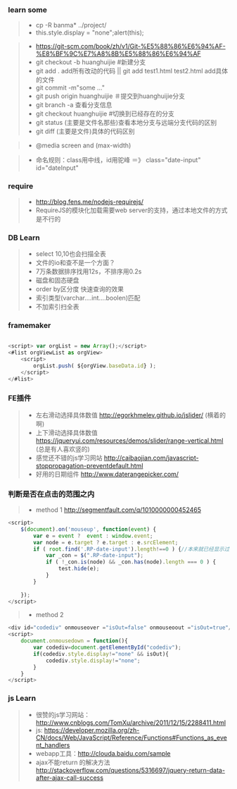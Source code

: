 ### learn some
> * cp -R banma* ../project/
> * this.style.display = "none";alert(this);

> * https://git-scm.com/book/zh/v1/Git-%E5%88%86%E6%94%AF-%E8%BF%9C%E7%A8%8B%E5%88%86%E6%94%AF
> * git checkout -b huanghuijie #新建分支
> * git add . add所有改动的代码 ||  git add test1.html test2.html add具体的文件
> * git commit -m"some ..."
> * git push origin huanghuijie ＃提交到huanghuijie分支
> * git branch -a 查看分支信息
> * git checkout huanghuijie #切换到已经存在的分支
> * git status (主要是文件名那些)查看本地分支与远端分支代码的区别 
> * git diff (主要是文件)具体的代码区别

> * @media screen and (max-width)

> * 命名规则：class用中线，id用驼峰 ＝》 class="date-input" id="dateInput"
### require
> * http://blog.fens.me/nodejs-requirejs/
> * RequireJS的模块化加载需要web server的支持，通过本地文件的方式是不行的

### DB Learn
> * select 10,10也会扫描全表
> * 文件的io和查不是一个方面？
> * 7万条数据排序找用12s，不排序用0.2s
> * 磁盘和固态硬盘
> * order by区分度 快速查询的效果
> * 索引类型(varchar....int....boolen)匹配
> * 不加索引扫全表

### framemaker
``` javascript

<script> var orgList = new Array();</script>
<#list orgViewList as orgView>
	<script> 
		orgList.push( ${orgView.baseData.id} );
	</script>
</#list>

```
### FE插件
> * 左右滑动选择具体数值 http://egorkhmelev.github.io/jslider/   (横着的啊)
> * 上下滑动选择具体数值 https://jqueryui.com/resources/demos/slider/range-vertical.html  (总是有人喜欢竖的)
> * 感觉还不错的js学习网站 http://caibaojian.com/javascript-stoppropagation-preventdefault.html
> * 好用的日期组件 http://www.daterangepicker.com/

### 判断是否在点击的范围之内
> * method 1  http://segmentfault.com/q/1010000000452465
``` javascript
<script>
	$(document).on('mouseup', function(event) {
		var e = event ?  event : window.event;
		var node = e.target ? e.target : e.srcElement;
		if ( root.find('.RP-date-input').length!==0 ) {//本来就已经显示过的才可以
			var _con = $(".RP-date-input");
			if ( !_con.is(node) && _con.has(node).length === 0 ) {
				test.hide(e);
			}
		}
			
	});
</script>
```
> * method 2
``` javascript
<div id="codediv" onmouseover ="isOut=false" onmouseoout ="isOut=true"/>
<script>
	document.onmousedown = function(){
	   	var codediv=document.getElementById("codediv");
	   	if(codediv.style.display!="none" && isOut){
	      	codediv.style.display!="none";
	   	}
	}	
</script>
```

### js Learn
> * 很赞的js学习网站：http://www.cnblogs.com/TomXu/archive/2011/12/15/2288411.html
> * js: https://developer.mozilla.org/zh-CN/docs/Web/JavaScript/Reference/Functions#Functions_as_event_handlers
> * webapp工具：http://clouda.baidu.com/sample
> * ajax不能return 的解决方法 http://stackoverflow.com/questions/5316697/jquery-return-data-after-ajax-call-success


